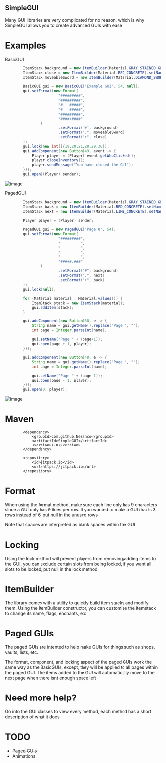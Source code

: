 ## SimpleGUI

Many GUI libraries are very complicated for no reason, which is why SimpleGUI allows you to create advanced GUIs with ease

# Examples

BasicGUI
```java
        ItemStack background = new ItemBuilder(Material.GRAY_STAINED_GLASS_PANE).setName("").build();
        ItemStack close = new ItemBuilder(Material.RED_CONCRETE).setName("Close").build();
        ItemStack moveableSword = new ItemBuilder(Material.DIAMOND_SWORD).setName("The Great Sword").setEnchantEffect().build();

        BasicGUI gui = new BasicGUI("Example GUI", 54, null);
        gui.setFormat(new Format(
                        "#########",
                        "#########",
                        "#.  #####",
                        "#   #####",
                        "#########",
                        "####+####"
                )
                        .setFormat("#", background)
                        .setFormat(".", moveableSword)
                        .setFormat("+", close)
        );
        gui.lock(new int[]{19,20,21,28,29,30});
        gui.addComponent(new Button(49, event -> {
            Player player = (Player) event.getWhoClicked();
            player.closeInventory();
            player.sendMessage("You have closed the GUI");
        }));
        gui.open((Player) sender);
```
![image](https://github.com/Nesanco/SimpleGUI/assets/80917510/f04ea3b5-574e-4e80-9799-9873590b4df8)

PagedGUI
```java
        ItemStack background = new ItemBuilder(Material.GRAY_STAINED_GLASS_PANE).setName("").build();
        ItemStack back = new ItemBuilder(Material.RED_CONCRETE).setName("Back").build();
        ItemStack next = new ItemBuilder(Material.LIME_CONCRETE).setName("Next").build();

        Player player = (Player) sender;

        PagedGUI gui = new PagedGUI("Page 0", 54);
        gui.setFormat(new Format(
                        "#########",
                        "         ",
                        "         ",
                        "         ",
                        "         ",
                        "###+#.###"
                )
                        .setFormat("#", background)
                        .setFormat(".", next)
                        .setFormat("+", back)
        );
        gui.lock(null);

        for (Material material : Material.values()) {
            ItemStack stack = new ItemStack(material);
            gui.addItem(stack);
        }

        gui.addComponent(new Button(50, e -> {
            String name = gui.getName().replace("Page ", "");
            int page = Integer.parseInt(name);

            gui.setName("Page " + (page+1));
            gui.open(page + 1, player);
        }));

        gui.addComponent(new Button(48, e -> {
            String name = gui.getName().replace("Page ", "");
            int page = Integer.parseInt(name);

            gui.setName("Page " + (page-1));
            gui.open(page - 1, player);
        }));
        gui.open(0, player);
```
![image](https://github.com/Nesanco/SimpleGUI/assets/80917510/6b30cb56-a007-487d-9726-f2c601602611)


# Maven

```
        <dependency>
            <groupId>com.github.Nesanco</groupId>
            <artifactId>SimpleGUI</artifactId>
            <version>1.0</version>
        </dependency>
```
```
        <repository>
            <id>jitpack.io</id>
            <url>https://jitpack.io</url>
        </repository>
```

# Format

When using the format method, make sure each line only has 9 characters since a GUI only has 9 lines per row. If you wanted to make a GUI that is 3 rows instead of 6, put null in the unused rows

Note that spaces are interpreted as blank spaces within the GUI

# Locking

Using the lock method will prevent players from removing/adding items to the GUI, you can exclude certain slots from being locked, if you want all slots to be locked, put null in the lock method

# ItemBuilder

The library comes with a utility to quickly build item stacks and modify them. Using the ItemBuilder constructor, you can customize the itemstack to change its name, flags, enchants, etc

# Paged GUIs

The paged GUIs are intented to help make GUIs for things such as shops, vaults, lists, etc.

The format, component, and locking aspect of the paged GUIs work the same way as the BasicGUIs, except, they will be applied to all pages within the paged GUI. The items added to the GUI will automatically move to the next page when there isnt enough space left

# Need more help?

Go into the GUI classes to view every method, each method has a short description of what it does

# TODO

- <s>Paged GUIs</s>
- Animations
